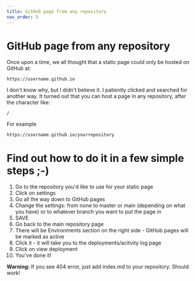 ```yaml
---
title: GitHub page from any repository
nav_order: 5
---
```


GitHub page from any repository
====

Once upon a time, we all thought that a static page could only be hosted on GitHub at:

```
https://username.github.io
```

I don't know why, but I didn't believe it. I patiently clicked and searched for another way. It turned out that you can host a page in any repository, after the character like:
```
/
```
For example 
```
https://username.github.io/yourrepository
```

# Find out how to do it in a few simple steps ;-)

1. Go to the repository you'd like to use for your static page 
2. Click on settings
3. Go all the way down to GitHub pages
4. Change the settings: from none to master or main (depending on what you have) or to whatever branch you want to put the page in
5. SAVE
6. Go back to the main repository page
7. There will be Environments section on the right side - GitHub pages will be marked as active
8. Click it - it will take you to the deployments/acitvity log page
10. Click on view deployment
11. You've done it!

**Warning:** If you see 404 error, just add index.md to your repository. Should work! 